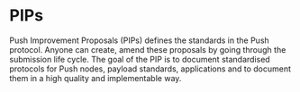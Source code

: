 # PIPs
Push Improvement Proposals (PIPs) defines the standards in the Push protocol. Anyone can create, amend these proposals by going through the submission life cycle. The goal of the PIP is to document standardised protocols for Push nodes, payload standards, applications and to document them in a high quality and implementable way.
